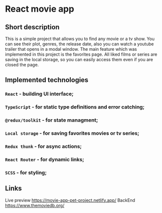 # React movie app

## Short description

This is a simple project that allows you to find any movie or a tv show. You can see their plot, genres, the release date, also you can watch a youtube trailer that opens in a modal window. The main feature which was implemented in this project is the favorites page. All liked films or series are saving in the local storage, so you can easily access them even if you are closed the page.

## Implemented technologies

### `React` - building UI interface;
### `TypeScript` - for static type definitions and error catching;
### `@redux/toolkit` - for state managment;
### `Local storage` - for saving favorites movies or tv series;
### `Redux thunk` - for async actions;
### `React Router` - for dynamic links;
### `SCSS` - for styling;

## Links
Live preview https://movie-app-pet-project.netlify.app/
BackEnd https://www.themoviedb.org/
